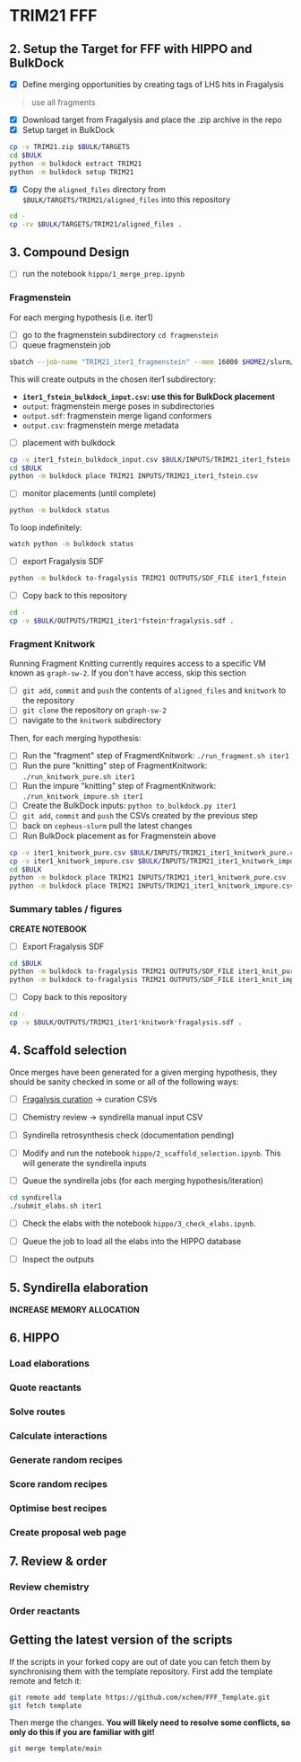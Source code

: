 
# TRIM21 FFF

## 2. Setup the Target for FFF with HIPPO and BulkDock

- [x] Define merging opportunities by creating tags of LHS hits in Fragalysis

> use all fragments

- [x] Download target from Fragalysis and place the .zip archive in the repo
- [x] Setup target in BulkDock 

```bash
cp -v TRIM21.zip $BULK/TARGETS
cd $BULK
python -m bulkdock extract TRIM21
python -m bulkdock setup TRIM21
```

- [x] Copy the `aligned_files` directory from `$BULK/TARGETS/TRIM21/aligned_files` into this repository

```bash
cd - 
cp -rv $BULK/TARGETS/TRIM21/aligned_files .
```

## 3. Compound Design

- [ ] run the notebook `hippo/1_merge_prep.ipynb`

### Fragmenstein

For each merging hypothesis (i.e. iter1)

- [ ] go to the fragmenstein subdirectory `cd fragmenstein`
- [ ] queue fragmenstein job 

```bash
sbatch --job-name "TRIM21_iter1_fragmenstein" --mem 16000 $HOME2/slurm/run_bash_with_conda.sh run_fragmenstein.sh iter1
```

This will create outputs in the chosen iter1 subdirectory:

- **`iter1_fstein_bulkdock_input.csv`: use this for BulkDock placement**
- `output`: fragmenstein merge poses in subdirectories
- `output.sdf`: fragmenstein merge ligand conformers
- `output.csv`: fragmenstein merge metadata

- [ ] placement with bulkdock

```bash
cp -v iter1_fstein_bulkdock_input.csv $BULK/INPUTS/TRIM21_iter1_fstein.csv
cd $BULK
python -m bulkdock place TRIM21 INPUTS/TRIM21_iter1_fstein.csv
```

- [ ] monitor placements (until complete)

```bash
python -m bulkdock status
```

To loop indefinitely:

```bash
watch python -m bulkdock status
```

- [ ] export Fragalysis SDF

```bash
python -m bulkdock to-fragalysis TRIM21 OUTPUTS/SDF_FILE iter1_fstein
```

- [ ] Copy back to this repository

```bash
cd -
cp -v $BULK/OUTPUTS/TRIM21_iter1*fstein*fragalysis.sdf .
```

### Fragment Knitwork

Running Fragment Knitting currently requires access to a specific VM known as `graph-sw-2`. If you don't have access, skip this section

- [ ] `git add`, `commit` and `push` the contents of `aligned_files` and `knitwork` to the repository
- [ ] `git clone` the repository on `graph-sw-2`
- [ ] navigate to the `knitwork` subdirectory

Then, for each merging hypothesis:

- [ ] Run the "fragment" step of FragmentKnitwork: `./run_fragment.sh iter1`
- [ ] Run the pure "knitting" step of FragmentKnitwork: `./run_knitwork_pure.sh iter1`
- [ ] Run the impure "knitting" step of FragmentKnitwork: `./run_knitwork_impure.sh iter1`
- [ ] Create the BulkDock inputs: `python to_bulkdock.py iter1`
- [ ] `git add`, `commit` and `push` the CSVs created by the previous step
- [ ] back on `cepheus-slurm` pull the latest changes
- [ ] Run BulkDock placement as for Fragmenstein above

```bash
cp -v iter1_knitwork_pure.csv $BULK/INPUTS/TRIM21_iter1_knitwork_pure.csv
cp -v iter1_knitwork_impure.csv $BULK/INPUTS/TRIM21_iter1_knitwork_impure.csv
cd $BULK
python -m bulkdock place TRIM21 INPUTS/TRIM21_iter1_knitwork_pure.csv
python -m bulkdock place TRIM21 INPUTS/TRIM21_iter1_knitwork_impure.csv
```

### Summary tables / figures

**CREATE NOTEBOOK**

- [ ] Export Fragalysis SDF

```bash
cd $BULK
python -m bulkdock to-fragalysis TRIM21 OUTPUTS/SDF_FILE iter1_knit_pure
python -m bulkdock to-fragalysis TRIM21 OUTPUTS/SDF_FILE iter1_knit_impure
```

- [ ] Copy back to this repository

```bash
cd -
cp -v $BULK/OUTPUTS/TRIM21_iter1*knitwork*fragalysis.sdf .
```

## 4. Scaffold selection

Once merges have been generated for a given merging hypothesis, they should be sanity checked in some or all of the following ways:

- [ ] [Fragalysis curation](https://fragalysis.readthedocs.io/en/latest/rhs.html#how-to-curate-select-compounds-in-fragalysis) -> curation CSVs
- [ ] Chemistry review -> syndirella manual input CSV
- [ ] Syndirella retrosynthesis check (documentation pending)

- [ ] Modify and run the notebook `hippo/2_scaffold_selection.ipynb`. This will generate the syndirella inputs

- [ ] Queue the syndirella jobs (for each merging hypothesis/iteration)

```bash
cd syndirella
./submit_elabs.sh iter1
```

- [ ] Check the elabs with the notebook `hippo/3_check_elabs.ipynb`.

- [ ] Queue the job to load all the elabs into the HIPPO database

- [ ] Inspect the outputs

## 5. Syndirella elaboration

**INCREASE MEMORY ALLOCATION**

## 6. HIPPO

### Load elaborations
### Quote reactants
### Solve routes
### Calculate interactions
### Generate random recipes
### Score random recipes
### Optimise best recipes
### Create proposal web page

## 7. Review & order

### Review chemistry
### Order reactants

## Getting the latest version of the scripts

If the scripts in your forked copy are out of date you can fetch them by synchronising them with the template repository. First add the template remote and fetch it:

```bash
git remote add template https://github.com/xchem/FFF_Template.git
git fetch template
```

Then merge the changes. **You will likely need to resolve some conflicts, so only do this if you are familiar with git!**

```bash
git merge template/main
```
